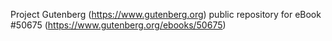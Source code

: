 Project Gutenberg (https://www.gutenberg.org) public repository for
eBook #50675 (https://www.gutenberg.org/ebooks/50675)
